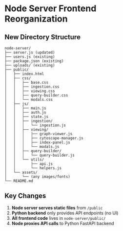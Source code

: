 # Node Server Frontend Reorganization

## New Directory Structure

```
node-server/
├── server.js (updated)
├── users.js (existing)
├── package.json (existing)
├── uploads/ (existing)
├── public/
│   ├── index.html
│   ├── css/
│   │   ├── base.css
│   │   ├── ingestion.css
│   │   ├── viewing.css
│   │   ├── query-builder.css
│   │   └── modals.css
│   ├── js/
│   │   ├── main.js
│   │   ├── auth.js
│   │   ├── state.js
│   │   ├── ingestion/
│   │   │   └── ingestion.js
│   │   ├── viewing/
│   │   │   ├── graph-viewer.js
│   │   │   ├── cytoscape-manager.js
│   │   │   ├── index-panel.js
│   │   │   └── modals.js
│   │   ├── query-builder/
│   │   │   └── query-builder.js
│   │   └── utils/
│   │       ├── api.js
│   │       └── helpers.js
│   └── assets/
│       └── (any images/fonts)
└── README.md
```

## Key Changes

1. **Node server serves static files** from `/public`
2. **Python backend** only provides API endpoints (no UI)
3. **All frontend code** lives in `node-server/public/`
4. **Node proxies API calls** to Python FastAPI backend